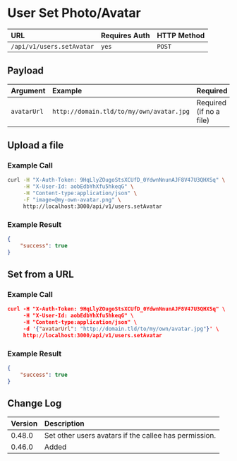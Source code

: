 # User Set Photo/Avatar
| URL | Requires Auth | HTTP Method |
| :--- | :--- | :--- |
| `/api/v1/users.setAvatar` | `yes` | `POST` |

## Payload
| Argument | Example | Required | Description |
| :--- | :--- | :--- | :--- |
| `avatarUrl` | `http://domain.tld/to/my/own/avatar.jpg` | Required (if no a file) | Url of the avatar for the user. |

## Upload a file

### Example Call
```bash
curl -H "X-Auth-Token: 9HqLlyZOugoStsXCUfD_0YdwnNnunAJF8V47U3QHXSq" \
     -H "X-User-Id: aobEdbYhXfu5hkeqG" \
     -H "Content-type:application/json" \
     -F "image=@my-own-avatar.png" \
     http://localhost:3000/api/v1/users.setAvatar
```

### Example Result
```json
{
    "success": true
}
```


## Set from a URL

### Example Call
```json
curl -H "X-Auth-Token: 9HqLlyZOugoStsXCUfD_0YdwnNnunAJF8V47U3QHXSq" \
     -H "X-User-Id: aobEdbYhXfu5hkeqG" \
     -H "Content-type:application/json" \
     -d '{"avatarUrl": "http://domain.tld/to/my/own/avatar.jpg"}' \
     http://localhost:3000/api/v1/users.setAvatar
```

### Example Result
```json
{
    "success": true
}
```

## Change Log
| Version | Description |
| :--- | :--- |
| 0.48.0 | Set other users avatars if the callee has permission. |
| 0.46.0 | Added |
